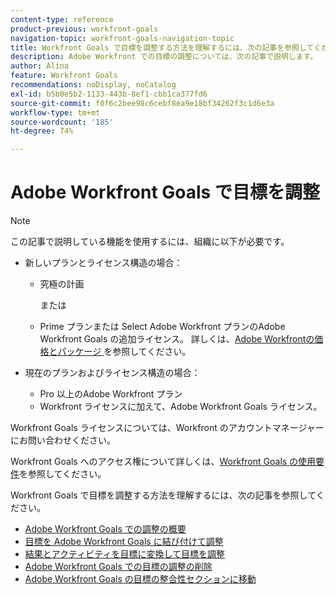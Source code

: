 ```yaml
---
content-type: reference
product-previous: workfront-goals
navigation-topic: workfront-goals-navigation-topic
title: Workfront Goals で目標を調整する方法を理解するには、次の記事を参照してください。
description: Adobe Workfront での目標の調整については、次の記事で説明します。
author: Alina
feature: Workfront Goals
recommendations: noDisplay, noCatalog
exl-id: b5b0e5b2-1133-443b-8ef1-cbb1ca377fd6
source-git-commit: f0f6c2bee98c6cebf8ea9e18bf34262f3c1d6e3a
workflow-type: tm+mt
source-wordcount: '185'
ht-degree: 74%

---
```


# Adobe Workfront Goals で目標を調整

>[!NOTE]
>
>この記事で説明している機能を使用するには、組織に以下が必要です。
> 
>* 新しいプランとライセンス構造の場合：
>    
>   * 究極の計画
>        
>     または
>        
>   * Prime プランまたは Select Adobe Workfront プランのAdobe Workfront Goals の追加ライセンス。
>       詳しくは、[Adobe Workfrontの価格とパッケージ ](https://www.workfront.com/plans) を参照してください。
>      
>* 現在のプランおよびライセンス構造の場合：
>    
>   * Pro 以上のAdobe Workfront プラン
>   * Workfront ライセンスに加えて、Adobe Workfront Goals ライセンス。
>    
>Workfront Goals ライセンスについては、Workfront のアカウントマネージャーにお問い合わせください。
> 
>Workfront Goals へのアクセス権について詳しくは、[Workfront Goals の使用要件](/help/quicksilver/workfront-goals/goal-management/access-needed-for-wf-goals.md)を参照してください。

Workfront Goals で目標を調整する方法を理解するには、次の記事を参照してください。

* [Adobe Workfront Goals での調整の概要](../../workfront-goals/goal-alignment/goal-alignment-overview.md)
* [目標を Adobe Workfront Goals に結び付けて調整](../../workfront-goals/goal-alignment/align-goals-by-connecting-them.md)
* [結果とアクティビティを目標に変換して目標を調整](../../workfront-goals/goal-alignment/align-goals-by-converting-results-activities.md)
* [Adobe Workfront Goals での目標の調整の削除](../../workfront-goals/goal-alignment/remove-goal-alignment.md)
* [Adobe Workfront Goals の目標の整合性セクションに移動](../../workfront-goals/goal-alignment/navigate-goal-alignment-chart.md)
